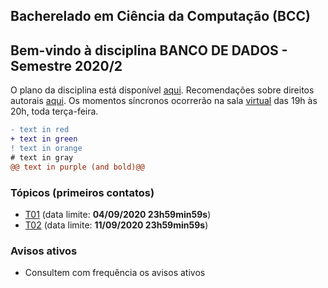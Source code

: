 
## Bacherelado em Ciência da Computação (BCC)
## Bem-vindo à disciplina **BANCO DE DADOS** - Semestre 2020/2

O plano da disciplina está disponível [aqui](./media/bcc-bd-2020-2-plano.pdf). Recomendações sobre direitos autorais [aqui](./media/recomendacao-prograd.pdf). Os
momentos síncronos ocorrerão na sala [virtual](https://meet.google.com/qed-ntax-ykm) das 19h às 20h, toda terça-feira.

```diff
- text in red
+ text in green
! text in orange
# text in gray
@@ text in purple (and bold)@@
```

### Tópicos (primeiros contatos)

- [T01](topicos/01.md) (data limite: **04/09/2020 23h59min59s**)
- [T02](topicos/02.md) (data limite: **11/09/2020 23h59min59s**)

### Avisos ativos

- Consultem com frequência os avisos ativos


